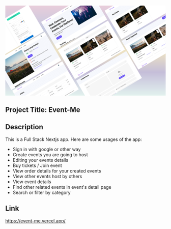 ![Event-Me](/public/assets/images/showcase_eventme.png)

## Project Title: Event-Me

## Description
This is a Full Stack Nextjs app.
Here are some usages of the app:
- Sign in with google or other way
- Create events you are going to host
- Editing your events details
- Buy tickets / Join event
- View order details for your created events
- View other events host by others
- View event details
- Find other related events in event's detail page
- Search or filter by category

## Link
https://event-me.vercel.app/